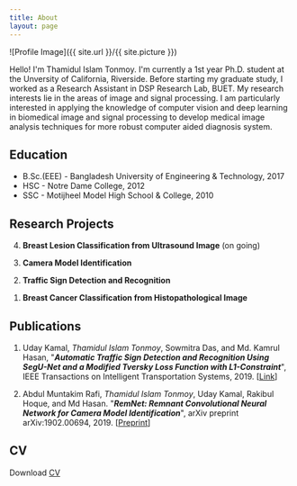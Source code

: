 ```yaml
---
title: About
layout: page
---
```

![Profile Image]({{ site.url }}/{{ site.picture }})


<p>Hello!  I'm Thamidul Islam Tonmoy. I'm currently a 1st year Ph.D. student at the Unversity of California, Riverside. Before starting my graduate study, I worked as a Research Assistant in DSP Research Lab, BUET. My research interests lie in the areas of image and signal processing. I am particularly  interested in applying the knowledge of computer vision and deep learning in biomedical image and signal processing to develop medical image analysis techniques for more robust computer aided diagnosis system.</p>


<h2>Education</h2>
<ul class="skill-list">
	<li>B.Sc.(EEE) - Bangladesh University of Engineering & Technology, 2017</li>
	<li>HSC - Notre Dame College, 2012</li>
	<li>SSC - Motijheel Model High School & College, 2010</li>
</ul>


<h2>Research Projects</h2>
<ol reversed>
        <li><p><b>Breast Lesion Classification from Ultrasound Image</b> (on going)</p></li>
	<li><p><b>Camera Model Identification</b><br></p></li>
        <li><p><b>Traffic Sign Detection and Recognition</b></p></li>
        <li><p><b>Breast Cancer Classification from Histopathological Image</b></p></li>
</ol>


<h2>Publications</h2>
<ol>
        <li><p>Uday Kamal, <i>Thamidul Islam Tonmoy</i>, Sowmitra Das, and Md. Kamrul Hasan, "<b><i>Automatic Traffic Sign Detection and Recognition Using SegU-Net and a Modified Tversky Loss Function with L1-Constraint</i></b>", IEEE Transactions on Intelligent Transportation Systems, 2019. [<a href='https://ieeexplore.ieee.org/document/8700606'>Link</a>]</p></li>
	<li><p>Abdul Muntakim Rafi, <i>Thamidul Islam Tonmoy</i>, Uday Kamal, Rakibul Hoque, and Md Hasan. "<b><i>RemNet: Remnant Convolutional Neural Network for Camera Model Identification</i></b>", arXiv preprint arXiv:1902.00694, 2019. [<a href='https://arxiv.org/abs/1902.00694'>Preprint</a>]</p></li>
</ol>


<h2>CV</h2>
<p>Download <a href='/assets/CV_TONMOY.pdf'>CV</a></p>
